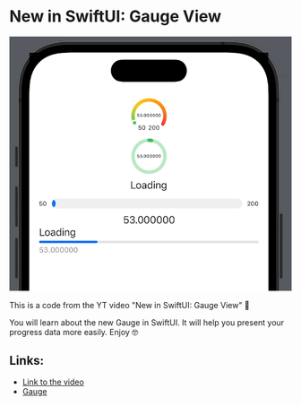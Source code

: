 # New in SwiftUI: Gauge View

[![New in SwiftUI: Gauge View](gauge.gif)](https://www.youtube.com/watch?v=zdwSp1zMBwU)

This is a code from the YT video "New in SwiftUI: Gauge View" 🤗

You will learn about the new Gauge in SwiftUI. It will help you present your progress data more easily. Enjoy 🤓

## Links:
- [Link to the video](https://www.youtube.com/watch?v=zdwSp1zMBwU)
- [Gauge](https://developer.apple.com/documentation/swiftui/gauge)